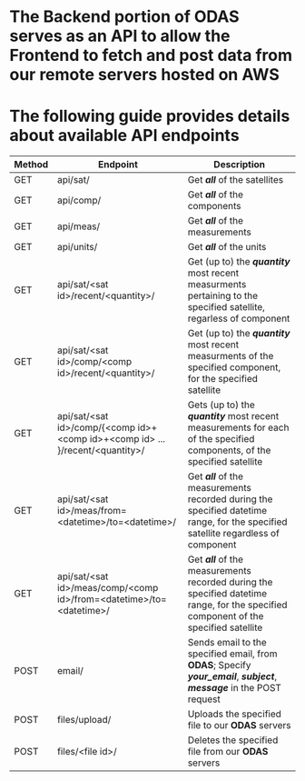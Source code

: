 # The Backend portion of **ODAS** serves as an **API** to allow the Frontend to fetch and post data from our remote servers hosted on **AWS**

# The following guide provides details about available **API** endpoints

Method | Endpoint | Description
--- | --- | ---
GET | api/sat/ | Get ***all*** of the satellites
GET | api/comp/ | Get ***all*** of the components
GET | api/meas/ | Get ***all*** of the measurements
GET | api/units/ | Get ***all*** of the units
GET | api/sat/\<sat id>/recent/\<quantity>/ | Get (up to) the ***quantity*** most recent measurments pertaining to the specified satellite, regarless of component
GET | api/sat/\<sat id>/comp/\<comp id>/recent/\<quantity>/ | Get (up to) the ***quantity*** most recent measurments of the specified component, for the specified satellite
GET | api/sat/\<sat id>/comp/\{\<comp id>+\<comp id>+\<comp id> ... }/recent/\<quantity>/ | Gets (up to) the ***quantity*** most recent measurements for each of the specified components, of the specified satellite
GET | api/sat/\<sat id>/meas/from=\<datetime>/to=\<datetime>/ | Get ***all*** of the measurements recorded during the specified datetime range, for the specified satellite regardless of component
GET| api/sat/\<sat id>/meas/comp/\<comp id>/from=\<datetime>/to=\<datetime>/ | Get ***all*** of the measurements recorded during the specified datetime range, for the specified component of the specified satellite
POST | email/ | Sends email to the specified email, from **ODAS**; Specify ***your_email***, ***subject***, ***message*** in the POST request
POST | files/upload/ | Uploads the specified file to our **ODAS** servers
POST | files/\<file id>/ | Deletes the specified file from our **ODAS** servers